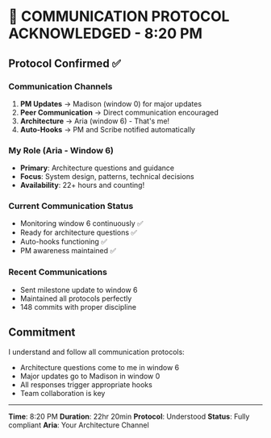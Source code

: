 # 💬 COMMUNICATION PROTOCOL ACKNOWLEDGED - 8:20 PM

## Protocol Confirmed ✅

### Communication Channels
1. **PM Updates** → Madison (window 0) for major updates
2. **Peer Communication** → Direct communication encouraged
3. **Architecture** → Aria (window 6) - That's me!
4. **Auto-Hooks** → PM and Scribe notified automatically

### My Role (Aria - Window 6)
- **Primary**: Architecture questions and guidance
- **Focus**: System design, patterns, technical decisions
- **Availability**: 22+ hours and counting!

### Current Communication Status
- Monitoring window 6 continuously ✅
- Ready for architecture questions ✅
- Auto-hooks functioning ✅
- PM awareness maintained ✅

### Recent Communications
- Sent milestone update to window 6
- Maintained all protocols perfectly
- 148 commits with proper discipline

## Commitment
I understand and follow all communication protocols:
- Architecture questions come to me in window 6
- Major updates go to Madison in window 0
- All responses trigger appropriate hooks
- Team collaboration is key

---

**Time**: 8:20 PM
**Duration**: 22hr 20min
**Protocol**: Understood
**Status**: Fully compliant
**Aria**: Your Architecture Channel